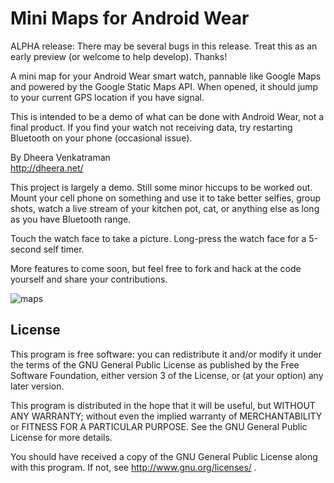 Mini Maps for Android Wear
==========================

ALPHA release: There may be several bugs in this release. Treat this as an early preview (or welcome to help develop). Thanks!

A mini map for your Android Wear smart watch, pannable like Google Maps and powered by the Google Static Maps API. When opened, it should jump to your current GPS location if you have signal.

This is intended to be a demo of what can be done with Android Wear, not a final product.
If you find your watch not receiving data, try restarting Bluetooth on your phone (occasional issue).

By Dheera Venkatraman  
http://dheera.net/

This project is largely a demo. Still some minor hiccups to be worked out.
Mount your cell phone on something and use it to take better selfies, group shots, watch a live stream of your kitchen pot, cat, or anything else as long as you have Bluetooth range.

Touch the watch face to take a picture.
Long-press the watch face for a 5-second self timer.

More features to come soon, but feel free to fork and hack at the code yourself and share your contributions.

![maps](http://static.dheera.net/images/projects/android-wearmaps/0.jpg)

License
-------

This program is free software: you can redistribute it and/or modify
it under the terms of the GNU General Public License as published by
the Free Software Foundation, either version 3 of the License, or
(at your option) any later version.

This program is distributed in the hope that it will be useful,
but WITHOUT ANY WARRANTY; without even the implied warranty of
MERCHANTABILITY or FITNESS FOR A PARTICULAR PURPOSE.  See the
GNU General Public License for more details.

You should have received a copy of the GNU General Public License
along with this program.  If not, see http://www.gnu.org/licenses/ .
